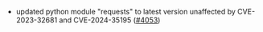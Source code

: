 - updated python module "requests" to latest version unaffected by CVE-2023-32681
  and CVE-2024-35195 ([\#4053](https://github.com/cometbft/cometbft/pull/4053))